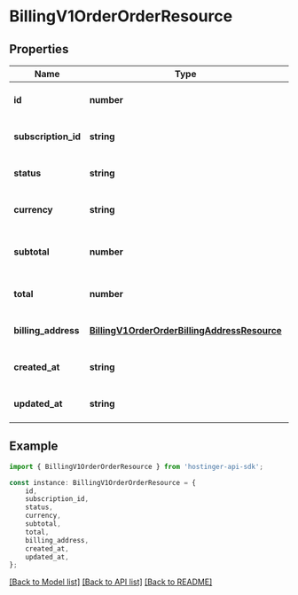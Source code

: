 # BillingV1OrderOrderResource


## Properties

Name | Type | Description | Notes
------------ | ------------- | ------------- | -------------
**id** | **number** | Order ID | [optional] [default to undefined]
**subscription_id** | **string** | Subscription ID | [optional] [default to undefined]
**status** | **string** |  | [optional] [default to undefined]
**currency** | **string** | Currency code | [optional] [default to undefined]
**subtotal** | **number** | Subtotal price (exc. VAT) in cents | [optional] [default to undefined]
**total** | **number** | Total price (inc. VAT) in cents | [optional] [default to undefined]
**billing_address** | [**BillingV1OrderOrderBillingAddressResource**](BillingV1OrderOrderBillingAddressResource.md) |  | [optional] [default to undefined]
**created_at** | **string** |  | [optional] [default to undefined]
**updated_at** | **string** |  | [optional] [default to undefined]

## Example

```typescript
import { BillingV1OrderOrderResource } from 'hostinger-api-sdk';

const instance: BillingV1OrderOrderResource = {
    id,
    subscription_id,
    status,
    currency,
    subtotal,
    total,
    billing_address,
    created_at,
    updated_at,
};
```

[[Back to Model list]](../README.md#documentation-for-models) [[Back to API list]](../README.md#documentation-for-api-endpoints) [[Back to README]](../README.md)
